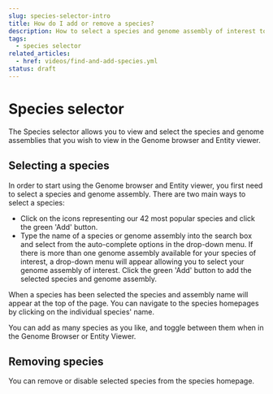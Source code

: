 ```yaml
---
slug: species-selector-intro
title: How do I add or remove a species?
description: How to select a species and genome assembly of interest to visualise in the genome browser and entity viewer
tags:
  - species selector
related_articles:
  - href: videos/find-and-add-species.yml
status: draft
---
```


# Species selector

The Species selector allows you to view and select the species and genome assemblies that you wish to view in the Genome browser and Entity viewer.

## Selecting a species

In order to start using the Genome browser and Entity viewer, you first need to select a species and genome assembly. There are two main ways to select a species:

- Click on the icons representing our 42 most popular species and click the green 'Add' button.
- Type the name of a species or genome assembly into the search box and select from the auto-complete options in the drop-down menu. If there is more than one genome assembly available for your species of interest, a drop-down menu will appear allowing you to select your genome assembly of interest. Click the green 'Add' button to add the selected species and genome assembly.

When a species has been selected the species and assembly name will appear at the top of the page. You can navigate to the species homepages by clicking on the individual species' name. 

You can add as many species as you like, and toggle between them when in the Genome Browser or Entity Viewer.

## Removing species

You can remove or disable selected species from the species homepage.


